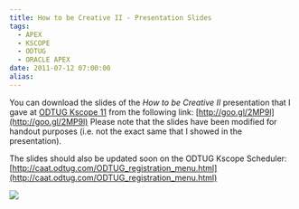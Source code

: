 ```yaml
---
title: How to be Creative II - Presentation Slides
tags:
  - APEX
  - KSCOPE
  - ODTUG
  - ORACLE APEX
date: 2011-07-12 07:00:00
alias:
---
```


You can download the slides of the <span style="font-style:italic;">How to be Creative II</span> presentation that I gave at [ODTUG Kscope 11](http://www.kscope11.com) from the following link: [http://goo.gl/2MP9l](http://goo.gl/2MP9l) Please note that the slides have been modified for handout purposes (i.e. not the exact same that I showed in the presentation).

The slides should also be updated soon on the ODTUG Kscope Scheduler: [http://caat.odtug.com/ODTUG_registration_menu.html](http://caat.odtug.com/ODTUG_registration_menu.html)

[![](http://3.bp.blogspot.com/-RFV7LwrJSVQ/ThZOQjv8csI/AAAAAAAAD88/aS58r4R-k2g/s400/How%2Bto%2Bbe%2BCreative%2BII_title.jpg)](http://3.bp.blogspot.com/-RFV7LwrJSVQ/ThZOQjv8csI/AAAAAAAAD88/aS58r4R-k2g/s1600/How%2Bto%2Bbe%2BCreative%2BII_title.jpg)